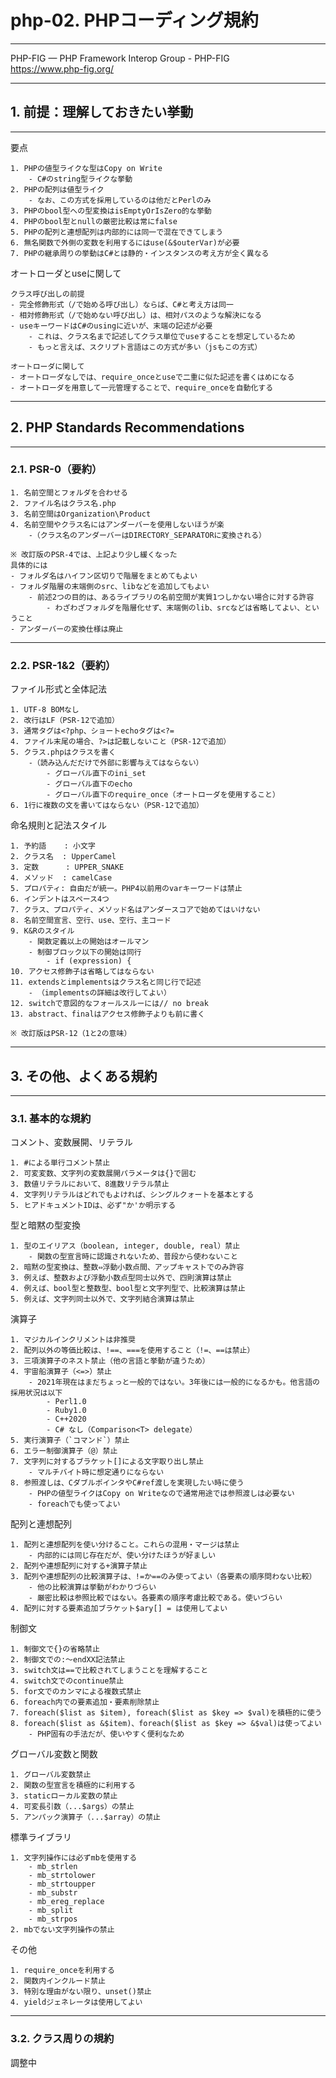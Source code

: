 # php-02. PHPコーディング規約
________________________________________
PHP-FIG — PHP Framework Interop Group - PHP-FIG  
https://www.php-fig.org/
________________________________________
## 1. 前提：理解しておきたい挙動
________________________________________
要点

```text
1. PHPの値型ライクな型はCopy on Write
    - C#のstring型ライクな挙動
2. PHPの配列は値型ライク
    - なお、この方式を採用しているのは他だとPerlのみ
3. PHPのbool型への型変換はisEmptyOrIsZero的な挙動
4. PHPのbool型とnullの厳密比較は常にfalse
5. PHPの配列と連想配列は内部的には同一で混在できてしまう
6. 無名関数で外側の変数を利用するにはuse(&$outerVar)が必要
7. PHPの継承周りの挙動はC#とは静的・インスタンスの考え方が全く異なる
```

オートローダとuseに関して

```text
クラス呼び出しの前提
- 完全修飾形式（/で始める呼び出し）ならば、C#と考え方は同一
- 相対修飾形式（/で始めない呼び出し）は、相対パスのような解決になる
- useキーワードはC#のusingに近いが、末端の記述が必要
    - これは、クラス名まで記述してクラス単位でuseすることを想定しているため
    - もっと言えば、スクリプト言語はこの方式が多い（jsもこの方式）

オートローダに関して
- オートローダなしでは、require_onceとuseで二重に似た記述を書くはめになる
- オートローダを用意して一元管理することで、require_onceを自動化する
```

________________________________________
## 2. PHP Standards Recommendations
________________________________________
### 2.1. PSR-0（要約）

```text
1. 名前空間とフォルダを合わせる
2. ファイル名はクラス名.php
3. 名前空間はOrganization\Product
4. 名前空間やクラス名にはアンダーバーを使用しないほうが楽
    -（クラス名のアンダーバーはDIRECTORY_SEPARATORに変換される）

※ 改訂版のPSR-4では、上記より少し緩くなった
具体的には
- フォルダ名はハイフン区切りで階層をまとめてもよい
- フォルダ階層の末端側のsrc、libなどを追加してもよい
    - 前述2つの目的は、あるライブラリの名前空間が実質1つしかない場合に対する許容
        - わざわざフォルダを階層化せず、末端側のlib、srcなどは省略してよい、ということ
- アンダーバーの変換仕様は廃止
```

________________________________________
### 2.2. PSR-1&2（要約）

ファイル形式と全体記法

```text
1. UTF-8 BOMなし
2. 改行はLF（PSR-12で追加）
3. 通常タグは<?php、ショートechoタグは<?=
4. ファイル末尾の場合、?>は記載しないこと（PSR-12で追加）
5. クラス.phpはクラスを書く
    -（読み込んだだけで外部に影響与えてはならない）
        - グローバル直下のini_set
        - グローバル直下のecho
        - グローバル直下のrequire_once（オートローダを使用すること）
6. 1行に複数の文を書いてはならない（PSR-12で追加）
```

命名規則と記法スタイル

```text
1. 予約語    : 小文字
2. クラス名  : UpperCamel
3. 定数      : UPPER_SNAKE
4. メソッド  : camelCase
5. プロパティ: 自由だが統一。PHP4以前用のvarキーワードは禁止
6. インデントはスペース4つ
7. クラス、プロパティ、メソッド名はアンダースコアで始めてはいけない
8. 名前空間宣言、空行、use、空行、主コード
9. K&Rのスタイル
    - 関数定義以上の開始はオールマン
    - 制御ブロック以下の開始は同行
        - if (expression) {
10. アクセス修飾子は省略してはならない
11. extendsとimplementsはクラス名と同じ行で記述
    - （implementsの詳細は改行してよい）
12. switchで意図的なフォールスルーには// no break
13. abstract、finalはアクセス修飾子よりも前に書く

※ 改訂版はPSR-12（1と2の意味）
```

________________________________________
## 3. その他、よくある規約
________________________________________
### 3.1. 基本的な規約

コメント、変数展開、リテラル

```text
1. #による単行コメント禁止
2. 可変変数、文字列の変数展開パラメータは{}で囲む
3. 数値リテラルにおいて、8進数リテラル禁止
4. 文字列リテラルはどれでもよければ、シングルクォートを基本とする
5. ヒアドキュメントIDは、必ず"か'か明示する
```

型と暗黙の型変換

```text
1. 型のエイリアス（boolean, integer, double, real）禁止
    - 関数の型宣言時に認識されないため、普段から使わないこと
2. 暗黙の型変換は、整数⇔浮動小数点間、アップキャストでのみ許容
3. 例えば、整数および浮動小数点型同士以外で、四則演算は禁止
4. 例えば、bool型と整数型、bool型と文字列型で、比較演算は禁止
5. 例えば、文字列同士以外で、文字列結合演算は禁止
```

演算子

```text
1. マジカルインクリメントは非推奨
2. 配列以外の等価比較は、!==、===を使用すること（!=、==は禁止）
3. 三項演算子のネスト禁止（他の言語と挙動が違うため）
4. 宇宙船演算子（<=>）禁止
    - 2021年現在はまだちょっと一般的ではない。3年後には一般的になるかも。他言語の採用状況は以下
        - Perl1.0
        - Ruby1.0
        - C++2020
        - C# なし（Comparison<T> delegate）
5. 実行演算子（`コマンド`）禁止
6. エラー制御演算子（@）禁止
7. 文字列に対するブラケット[]による文字取り出し禁止
    - マルチバイト時に想定通りにならない
8. 参照渡しは、CダブルポインタやC#ref渡しを実現したい時に使う
    - PHPの値型ライクはCopy on Writeなので通常用途では参照渡しは必要ない
    - foreachでも使ってよい
```

配列と連想配列

```text
1. 配列と連想配列を使い分けること。これらの混用・マージは禁止
    - 内部的には同じ存在だが、使い分けたほうが好ましい
2. 配列や連想配列に対する+演算子禁止
3. 配列や連想配列の比較演算子は、!=か==のみ使ってよい（各要素の順序問わない比較）
    - 他の比較演算は挙動がわかりづらい
    - 厳密比較は参照比較ではない。各要素の順序考慮比較である。使いづらい
4. 配列に対する要素追加ブラケット$ary[] = は使用してよい
```

制御文

```text
1. 制御文で{}の省略禁止
2. 制御文での:～endXX記法禁止
3. switch文は==で比較されてしまうことを理解すること
4. switch文でのcontinue禁止
5. for文でのカンマによる複数式禁止
6. foreach内での要素追加・要素削除禁止
7. foreach($list as $item), foreach($list as $key => $val)を積極的に使う
8. foreach($list as &$item)、foreach($list as $key => &$val)は使ってよい
    - PHP固有の手法だが、使いやすく便利なため
```

グローバル変数と関数

```text
1. グローバル変数禁止
2. 関数の型宣言を積極的に利用する
3. staticローカル変数の禁止
4. 可変長引数（...$args）の禁止
5. アンパック演算子（...$array）の禁止
```

標準ライブラリ

```text
1. 文字列操作には必ずmbを使用する
    - mb_strlen
    - mb_strtolower
    - mb_strtoupper
    - mb_substr
    - mb_ereg_replace
    - mb_split
    - mb_strpos
2. mbでない文字列操作の禁止
```

その他

```text
1. require_onceを利用する
2. 関数内インクルード禁止
3. 特別な理由がない限り、unset()禁止
4. yieldジェネレータは使用してよい
```

________________________________________
### 3.2. クラス周りの規約

調整中